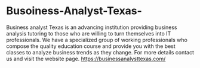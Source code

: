 # Busoiness-Analyst-Texas-
Business analyst Texas is an advancing institution providing business analysis tutoring to those who are willing to turn themselves into IT professionals. We have a specialized group of working professionals who compose the quality education course and provide you with the best classes to analyze business trends as they change. For more details contact us and visit the website page. https://businessanalysttexas.com/
